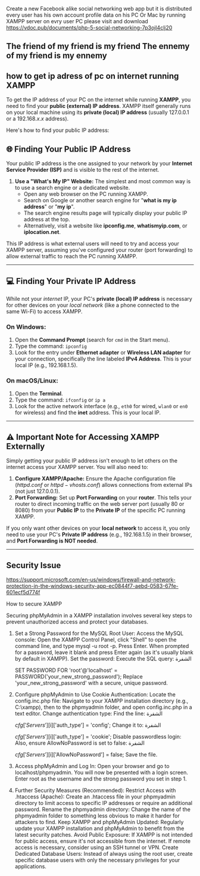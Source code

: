 Create a new Facebook alike social networking web app but it is distributed 
every user has his own account profile data on his PC Or Mac by running XAMPP server on evry user PC
please visit and download
https://vdoc.pub/documents/php-5-social-networking-7p3ojl4clj20

The friend of my friend is my friend
The ennemy of my friend is my ennemy
-------------------------------------------------------------------
how to get ip adress of pc on internet running XAMPP
-------------------------------------------------------------------
To get the IP address of your PC on the internet while running **XAMPP**, you need to find your **public (external) IP address**. XAMPP itself generally runs on your local machine using its **private (local) IP address** (usually $127.0.0.1$ or a $192.168.x.x$ address).

Here's how to find your public IP address:

## 🌐 Finding Your Public IP Address

Your public IP address is the one assigned to your network by your **Internet Service Provider (ISP)** and is visible to the rest of the internet.

1.  **Use a "What's My IP" Website:** The simplest and most common way is to use a search engine or a dedicated website.
    * Open any web browser on the PC running XAMPP.
    * Search on Google or another search engine for "**what is my ip address**" or "**my ip**".
    * The search engine results page will typically display your public IP address at the top.
    * Alternatively, visit a website like **ipconfig.me**, **whatismyip.com**, or **iplocation.net**. 

This IP address is what external users will need to try and access your XAMPP server, assuming you've configured your router (port forwarding) to allow external traffic to reach the PC running XAMPP.

***

## 💻 Finding Your Private IP Address

While not your *internet* IP, your PC's **private (local) IP address** is necessary for other devices on your *local network* (like a phone connected to the same Wi-Fi) to access XAMPP.

### **On Windows:**
1.  Open the **Command Prompt** (search for `cmd` in the Start menu).
2.  Type the command: `ipconfig`
3.  Look for the entry under **Ethernet adapter** or **Wireless LAN adapter** for your connection, specifically the line labeled **IPv4 Address**. This is your local IP (e.g., $192.168.1.5$).

### **On macOS/Linux:**
1.  Open the **Terminal**.
2.  Type the command: `ifconfig` or `ip a`
3.  Look for the active network interface (e.g., `eth0` for wired, `wlan0` or `en0` for wireless) and find the **inet** address. This is your local IP.

***

## ⚠️ Important Note for Accessing XAMPP Externally

Simply getting your public IP address isn't enough to let others on the internet access your XAMPP server. You will also need to:

1.  **Configure XAMPP/Apache:** Ensure the Apache configuration file ($httpd.conf$ or $httpd-vhosts.conf$) allows connections from external IPs (not just $127.0.0.1$).
2.  **Port Forwarding:** Set up **Port Forwarding** on your **router**. This tells your router to direct incoming traffic on the web server port (usually $80$ or $8080$) from your **Public IP** to the **Private IP** of the specific PC running XAMPP.

If you only want other devices on your **local network** to access it, you only need to use your PC's **Private IP address** (e.g., $192.168.1.5$) in their browser, and **Port Forwarding is NOT needed**.

------------------------------------------------------------------------------------------------------------------------------------------------------
Security Issue
------------------------------------------------------------------------------------------------------------------------------------------------------
https://support.microsoft.com/en-us/windows/firewall-and-network-protection-in-the-windows-security-app-ec0844f7-aebd-0583-67fe-601ecf5d774f

How to secure XAMPP

Securing phpMyAdmin in a XAMPP installation involves several key steps to prevent unauthorized access and protect your databases.
1. Set a Strong Password for the MySQL Root User: 
Access the MySQL console: Open the XAMPP Control Panel, click "Shell" to open the command line, and type mysql -u root -p. Press Enter. When prompted for a password, leave it blank and press Enter again (as it's usually blank by default in XAMPP).
Set the password: Execute the SQL query:
الشفرة

    SET PASSWORD FOR 'root'@'localhost' = PASSWORD('your_new_strong_password');
Replace 'your_new_strong_password' with a secure, unique password.
2. Configure phpMyAdmin to Use Cookie Authentication:
Locate the config.inc.php file: Navigate to your XAMPP installation directory (e.g., C:\xampp), then to the phpmyadmin folder, and open config.inc.php in a text editor.
Change authentication type: Find the line:
الشفرة

    $cfg['Servers'][$i]['auth_type'] = 'config';
Change it to:
الشفرة

    $cfg['Servers'][$i]['auth_type'] = 'cookie';
Disable passwordless login: Also, ensure AllowNoPassword is set to false:
الشفرة

    $cfg['Servers'][$i]['AllowNoPassword'] = false;
Save the file.
3. Access phpMyAdmin and Log In:
Open your browser and go to localhost/phpmyadmin.
You will now be presented with a login screen. Enter root as the username and the strong password you set in step 1.
4. Further Security Measures (Recommended):
Restrict Access with .htaccess (Apache): Create an .htaccess file in your phpmyadmin directory to limit access to specific IP addresses or require an additional password.
Rename the phpmyadmin directory: Change the name of the phpmyadmin folder to something less obvious to make it harder for attackers to find.
Keep XAMPP and phpMyAdmin Updated: Regularly update your XAMPP installation and phpMyAdmin to benefit from the latest security patches.
Avoid Public Exposure: If XAMPP is not intended for public access, ensure it's not accessible from the internet. If remote access is necessary, consider using an SSH tunnel or VPN.
Create Dedicated Database Users: Instead of always using the root user, create specific database users with only the necessary privileges for your applications.

